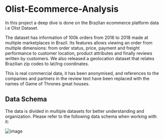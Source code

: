 # Olist-Ecommerce-Analysis
In this project a deep dive is done on the Brazlian ecommerce platform data i.e Olist Dataset.

The dataset has information of 100k orders from 2016 to 2018 made at multiple marketplaces in Brazil. Its features allows viewing an order from multiple dimensions: from order status, price, payment and freight performance to customer location, product attributes and finally reviews written by customers. We also released a geolocation dataset that relates Brazilian zip codes to lat/lng coordinates.

This is real commercial data, it has been anonymised, and references to the companies and partners in the review text have been replaced with the names of Game of Thrones great houses.

## Data Schema
The data is divided in multiple datasets for better understanding and organization. Please refer to the following data schema when working with it:

![image](https://github.com/user-attachments/assets/6d04d1bd-363c-49a5-8302-b018f8ae1db8)

